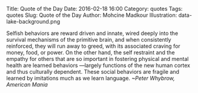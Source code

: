 Title: Quote of the Day 
Date: 2016-02-18 16:00
Category: quotes
Tags: quotes
Slug: Quote of the Day
Author: Mohcine Madkour
Illustration: data-lake-background.png

Selfish behaviors are reward driven and innate, wired deeply into the survival mechanisms of the primitive brain, and when consistently reinforced, they will run away to greed, with its associated craving for money, food, or power. On the other hand, the self restraint and the empathy for others that are so important in fostering physical and mental health are learned behaviors —largely functions of the new human cortex and thus culturally dependent. These social behaviors are fragile and learned by imitations much as we learn language.
*~Peter Whybrow, American Mania*

